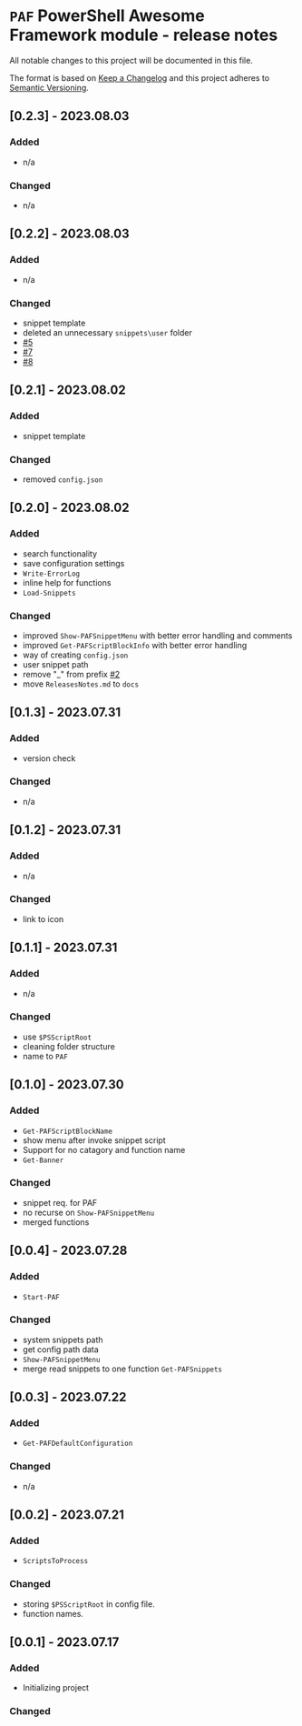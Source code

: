 # `PAF` PowerShell Awesome Framework module - release notes

All notable changes to this project will be documented in this file.

The format is based on [Keep a Changelog](http://keepachangelog.com/) and this project adheres to [Semantic Versioning](http://semver.org/).

## [0.2.3] - 2023.08.03

### Added

- n/a

### Changed

- n/a

## [0.2.2] - 2023.08.03

### Added

- n/a

### Changed

- snippet template
- deleted an unnecessary `snippets\user` folder
- [#5](https://github.com/voytas75/PowershellFramework/issues/5)
- [#7](https://github.com/voytas75/PowershellFramework/issues/7)
- [#8](https://github.com/voytas75/PowershellFramework/issues/8)

## [0.2.1] - 2023.08.02

### Added

- snippet template

### Changed

- removed `config.json`

## [0.2.0] - 2023.08.02

### Added

- search functionality
- save configuration settings
- `Write-ErrorLog`
- inline help for functions
- `Load-Snippets`

### Changed

- improved `Show-PAFSnippetMenu` with better error handling and comments
- improved `Get-PAFScriptBlockInfo` with better error handling
- way of creating `config.json`
- user snippet path
- remove "_" from prefix [#2](https://github.com/voytas75/PowershellFramework/issues/2)
- move `ReleasesNotes.md` to `docs`

## [0.1.3] - 2023.07.31

### Added

- version check

### Changed

- n/a

## [0.1.2] - 2023.07.31

### Added

- n/a

### Changed

- link to icon

## [0.1.1] - 2023.07.31

### Added

- n/a

### Changed

- use `$PSScriptRoot`
- cleaning folder structure
- name to `PAF`

## [0.1.0] - 2023.07.30

### Added

- `Get-PAFScriptBlockName`
- show menu after invoke snippet script
- Support for no catagory and function name
- `Get-Banner`

### Changed

- snippet req. for PAF
- no recurse on `Show-PAFSnippetMenu`
- merged functions

## [0.0.4] - 2023.07.28

### Added

- `Start-PAF`

### Changed

- system snippets path
- get config path data
- `Show-PAFSnippetMenu`
- merge read snippets to one function `Get-PAFSnippets`

## [0.0.3] - 2023.07.22

### Added

- `Get-PAFDefaultConfiguration`

### Changed

- n/a

## [0.0.2] - 2023.07.21

### Added

- `ScriptsToProcess`

### Changed

- storing `$PSScriptRoot` in config file.
- function names.

## [0.0.1] - 2023.07.17

### Added

- Initializing project

### Changed
